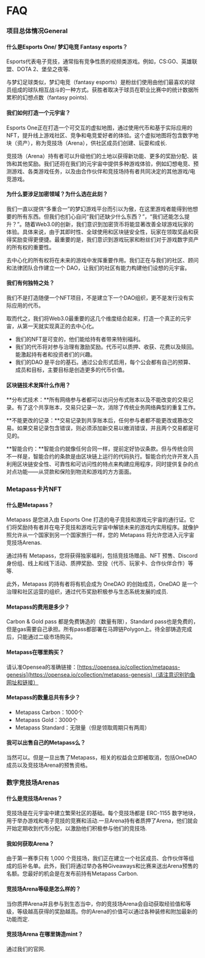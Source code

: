 # FAQ

### **项目总体情况General**

#### **什么是Esports One/ 梦幻电竞 Fantasy esports？**

Esports代表电子竞技，通常指有竞争性质的视频类游戏。例如，CS:GO、英雄联盟、DOTA 2、堡垒之夜等.

与梦幻足球类似，梦幻电竞（fantasy esports）是粉丝们使用由他们最喜欢的球员组成的球队相互战斗的一种方式。获胜者取决于球员在职业比赛中的统计数据所累积的幻想点数（fantasy points).

#### **我们如何打造一个元宇宙？**

Esports One正在打造一个可交互的虚拟地图，通过使用代币和基于实际应用的NFT，提升线上游戏社区、竞争和电竞爱好者的体验。这个虚拟地图将包含数字地块（资产），称为竞技场（Arena），供社区成员们创建、玩耍和成长.

竞技场（Arena）持有者可以升级他们的土地以获得新功能、更多的奖励分配、装饰和其他奖励。我们还将在我们的元宇宙中提供多种游戏体验，例如幻想电竞、预测游戏、各类游戏任务，以及由合作伙伴和竞技场持有者共同决定的其他游戏/电竞游戏。

#### **为什么要涉足加密领域？为什么选在此刻？**

我们一直以提供“多重合一”的梦幻游戏平台而引以为傲，在这里游戏者能得到他想要的所有东西。但我们也扪心自问“我们还缺少什么东西？”，“我们还能怎么提升？”。随着Web3.0的创新，我们意识到加密货币将能显著改善全球游戏玩家的体验。具体来说，由于其即时性、全球使用和区块链安全性，玩家在领取奖品和获得奖励变得更便捷。最重要的是，我们意识到游戏玩家和粉丝们对于游戏数字资产的所有权的重要性。

去中心化的所有权将在未来的游戏中发挥重要作用。我们正在与我们的社区、顾问和法律团队合作建立一个 DAO，让我们的社区有能力构建他们设想的元宇宙。

#### **我们有何独特之处？**

我们不是打造随便一个NFT项目，不是建立下一个DAO组织，更不是发行没有实际应用的代币。

取而代之，我们将Web3.0最重要的这几个维度结合起来，打造一个真正的元宇宙，从第一天就实现真正的去中心化。

* 我们的NFT是可变的，他们能给持有者带来特别福利。
* 我们的代币将对参与治理有激励奖励。代币可以质押、收获、花费以及赎回。能激起持有者和投资者们的兴趣。
* 我们的DAO 是平台的基石。通过公会形式启用，每个公会都有自己的预算、成员和目标，主要目标是创造更多的代币价值。

#### **区块链技术发挥什么作用？**

**分布式技术：**所有网络参与者都可以访问分布式账本以及不能改变的交易记录。有了这个共享账本，交易只记录一次，消除了传统业务网络典型的重复工作。

**不能更改的记录：**交易记录到共享账本后，任何参与者都不能更改或篡改交易。如果交易记录包含错误，则必须添加新交易以撤消错误，并且两个交易都是可见的。

**智能合约：**智能合约就像任何合同一样，提前定好协议条款。但与传统合同不一样是，智能合约的条款是由区块链上运行的代码执行。智能合约允许开发人员利用区块链安全性、可靠性和可访问性的特点来构建应用程序，同时提供复杂的点对点功能——从贷款和保险到物流和游戏的方方面面。

&#x20;

### **Metapass卡片NFT**

#### **什么是Metapass？**

Metapass 是您进入由 Esports One 打造的电子竞技和游戏元宇宙的通行证。它们将奖励持有者并在电子竞技和游戏元宇宙中解锁未来的游戏内实用程序。就像护照允许从一个国家到另一个国家旅行一样，您的 Metapass 将允许您进入元宇宙竞技场Arenas.

通过持有 Metapass，您将获得独家福利，包括竞技场赠品、NFT 预售、Discord身份组、线上和线下活动、质押奖励、空投（代币、玩家卡、合作伙伴合作）等等.

此外，Metapass 的持有者将有机会成为 OneDAO 的创始成员，OneDAO 是一个治理和社区运营的组织，通过代币奖励积极参与生态系统发展的成员.

#### **Metapass的费用是多少？**

Carbon & Gold pass 都是免费铸造的（数量有限），Standard pass也是免费的，但是gas需要自己承担。所有pass都部署在马蹄链Polygon上。待全部铸造完成后，只能通过二级市场购买。

#### **Metapass在哪里购买？**

请认准Opensea的准确链接：[https://opensea.io/collection/metapass-genesis](https://opensea.io/collection/metapass-genesis)（请注意识别钓鱼网址和链接）

#### **Metapass的数量总共有多少？**

* Metapass Carbon：1000个
* Metapass Gold：3000个
* Metapass Standard：无限量（但是领取周期只有两周）

#### **我可以出售自己的Metapass么？**

当然可以。但是一旦出售了Metapass，相关的权益会立即被取消，包括OneDAO成员以及竞技场Arena的预售资格。

### **数字竞技场Arenas**

#### **什么是竞技场Arenas？**

竞技场是在元宇宙中建立繁荣社区的基础。每个竞技场都是 ERC-1155 数字地块，用于举办游戏和电子竞技的竞赛和活动.一旦Arena持有者质押了Arena，他们就会开始定期收到代币分配，以激励他们积极参与他们的竞技场.

#### **我如何获取Arena？**

由于第一赛季只有 1,000 个竞技场，我们正在建立一个社区成员、合作伙伴等组成的后补名单。此外，我们将通过举办各种Giveaways和比赛来送出Arena预售的名额。您最好的机会是在发布前持有Metapass Carbon.

#### **竞技场Arena等级是怎么样的？**

当你质押Arena并且参与到生态当中，你的竞技场Arena会自动获取经验值和等级，等级越高获得的奖励越高。你的Arena的价值可以通过各种装修和附加最新的功能而定.

#### **竞技场Arena 在哪里铸造mint？**

通过我们的官网.

&#x20;
